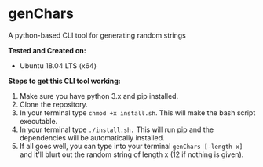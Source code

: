 # genChars
A python-based CLI tool for generating random strings

**Tested and Created on:**
* Ubuntu 18.04 LTS (x64)

**Steps to get this CLI tool working:**
1. Make sure you have python 3.x and pip installed.
2. Clone the repository.
3. In your terminal type `chmod +x install.sh`. This will make the bash script executable.
4. In your terminal type `./install.sh.` This will run pip and the dependencies will be automatically installed.
5. If all goes well, you can type into your terminal `genChars [-length x]` and it'll blurt out the random string of length x (12 if nothing is given).
